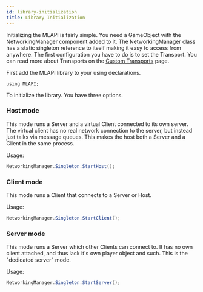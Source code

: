 ```yaml
---
id: library-initialization
title: Library Initialization
---
```


Initializing the MLAPI is fairly simple. You need a GameObject with the NetworkingManager component added to it. The NetworkingManager class has a static singleton reference to itself making it easy to access from anywhere. The first configuration you have to do is to set the Transport. You can read more about Transports on the [Custom Transports](../advanced-topics/custom-transports.md) page. 

First add the MLAPI library to your using declarations.

```
using MLAPI;
```

To initialize the library. You have three options.

### Host mode

This mode runs a Server and a virtual Client connected to its own server. The virtual client has no real network connection to the server, but instead just talks via message queues. This makes the host both a Server and a Client in the same process.

Usage:

```csharp
NetworkingManager.Singleton.StartHost();
```


### Client mode

This mode runs a Client that connects to a Server or Host.

Usage:

```csharp
NetworkingManager.Singleton.StartClient();
```

### Server mode

This mode runs a Server which other Clients can connect to. It has no own client attached, and thus lack it's own player object and such. This is the "dedicated server" mode.

Usage:

```csharp
NetworkingManager.Singleton.StartServer();
```
